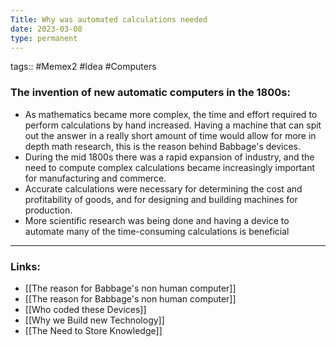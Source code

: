 ```yaml
---
Title: Why was automated calculations needed
date: 2023-03-08
type: permanent
---
```

tags::  #Memex2 #Idea #Computers 

### The invention of new automatic computers in the 1800s:
- As mathematics became more complex, the time and effort required to perform calculations by hand increased. Having a machine that can spit out the answer in a really short amount of time would allow for more in depth math research, this is the reason behind Babbage's devices.
-  During the mid 1800s there was a rapid expansion of industry, and the need to compute complex calculations became increasingly important for manufacturing and commerce. 
- Accurate calculations were necessary for determining the cost and profitability of goods, and for designing and building machines for production.
- More scientific research was being done and having a device to automate many of the time-consuming calculations is beneficial

---
### Links:
- [[The reason for Babbage's non human computer]]
- [[The reason for Babbage's non human computer]]
- [[Who coded these Devices]]
- [[Why we Build new Technology]]
- [[The Need to Store Knowledge]]